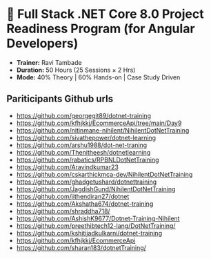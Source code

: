# 📘 Full Stack .NET Core 8.0 Project Readiness Program (for Angular Developers)

- **Trainer:** Ravi Tambade
- **Duration:** 50 Hours (25 Sessions × 2 Hrs)
- **Mode:** 40% Theory | 60% Hands-on | Case Study Driven




## Pariticipants Github urls
- https://github.com/georgegit89/dotnet-training
- https://github.com/kfhjkkj/EcommerceApi/tree/main/Day9
- https://github.com/nitinmane-nihilent/NihilentDotNetTraining
- https://github.com/sivathepower/dotnet-learning
- https://github.com/arshu1988/dot-net-traning
- https://github.com/Thenitheesh/dotnetlearning
- https://github.com/rabatics/RPBNLDotNetTraining
- https://github.com/Aravindkumar23
- https://github.com/cskarthickmca-dev/NihilentDotNetTraining
- https://github.com/ghadgetushard/dotnettraining
- https://github.com/JagdishGund/NihilentDotNetTraining
- https://github.com/jithendiran27/dotnet
- https://github.com/Akshatha674/dotnet-training
- https://github.com/shraddha718/
- https://github.com/AshishK9677/Dotnet-Training-Nihilent
- https://github.com/preethibtech12-lang/DotNetTraining/
- https://github.com/kshitijadkulkarni/dotnet-training
- https://github.com/kfhjkkj/EcommerceApi
- https://github.com/sharan183/dotnetTraining/


